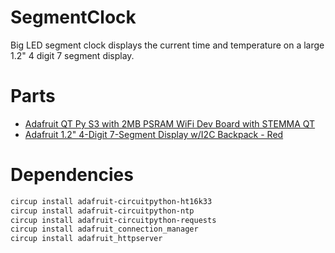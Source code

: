 # SegmentClock
Big LED segment clock displays the current time and temperature on a large 1.2" 4 digit 7 segment display.

# Parts
* [Adafruit QT Py S3 with 2MB PSRAM WiFi Dev Board with STEMMA QT](https://www.adafruit.com/product/5700)
* [Adafruit 1.2" 4-Digit 7-Segment Display w/I2C Backpack - Red](https://www.adafruit.com/product/1270)

# Dependencies
```sh
circup install adafruit-circuitpython-ht16k33
circup install adafruit-circuitpython-ntp
circup install adafruit-circuitpython-requests
circup install adafruit_connection_manager
circup install adafruit_httpserver
```
